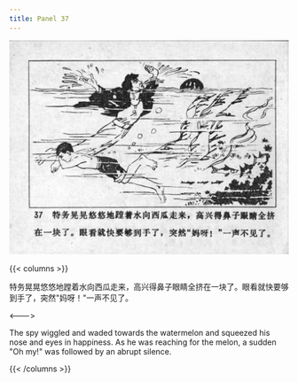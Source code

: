```yaml
---
title: Panel 37
---
```


![niqiu page](./../../../images/niqiu/seifert0397_nqkg_0041_037.jpg)

{{< columns >}}

特务晃晃悠悠地蹚着水向西瓜走来，高兴得鼻子眼睛全挤在一块了。眼看就快要够到手了，突然"妈呀！"一声不见了。

<--->

The spy wiggled and waded towards the watermelon and squeezed his nose and eyes in happiness. As he was reaching for the melon, a sudden "Oh my!" was followed by an abrupt silence.

{{< /columns >}}